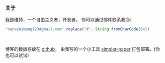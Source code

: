 ### 关于

我是维特，一个自由主义者，开发者。
你可以通过邮件联系我😌:
```ts
'nanazuimeng123#gmail.com'.replace('#', String.fromCharCode(64))
```

<br>

博客的数据存放在 [github](https://github.com/WittBulter/blog)，
由我写的一个小工具 [simpler-paper](https://github.com/DhyanaChina/simpler-paper) 打包部署。(你也可以试试)

